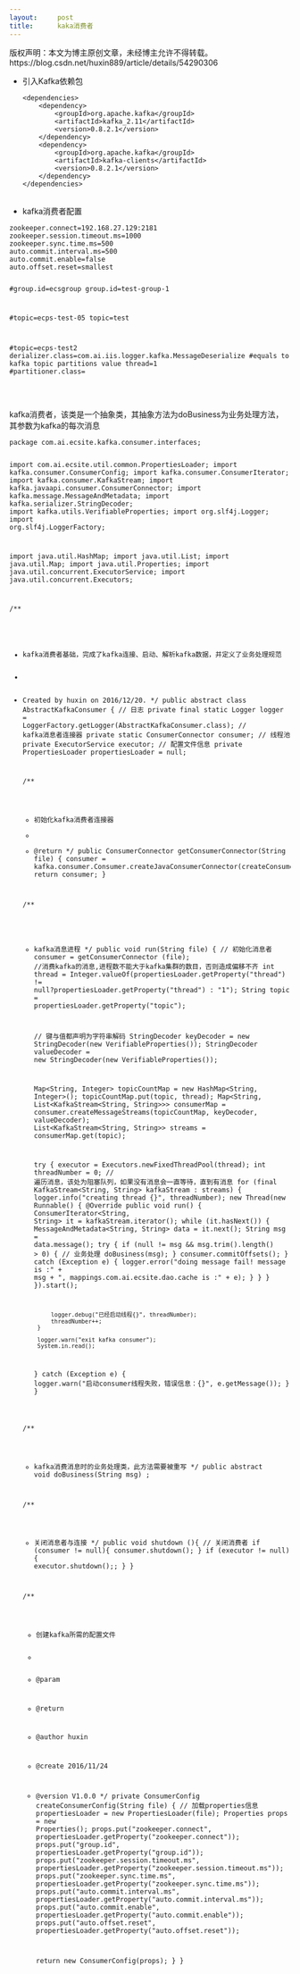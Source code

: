 ```yaml
---
layout:     post
title:      kaka消费者
---
```

<div id="article_content" class="article_content clearfix csdn-tracking-statistics" data-pid="blog" data-mod="popu_307" data-dsm="post">
								<div class="article-copyright">
					版权声明：本文为博主原创文章，未经博主允许不得转载。					https://blog.csdn.net/huxin889/article/details/54290306				</div>
								            <link rel="stylesheet" href="https://csdnimg.cn/release/phoenix/template/css/ck_htmledit_views-f76675cdea.css">
						<div class="htmledit_views" id="content_views">
                
<ul><li>引入Kafka依赖包<pre><code class="language-html">&lt;dependencies&gt;  
    &lt;dependency&gt;  
        &lt;groupId&gt;org.apache.kafka&lt;/groupId&gt;  
        &lt;artifactId&gt;kafka_2.11&lt;/artifactId&gt;  
        &lt;version&gt;0.8.2.1&lt;/version&gt;  
    &lt;/dependency&gt;  
    &lt;dependency&gt;  
        &lt;groupId&gt;org.apache.kafka&lt;/groupId&gt;  
        &lt;artifactId&gt;kafka-clients&lt;/artifactId&gt;  
        &lt;version&gt;0.8.2.1&lt;/version&gt;  
    &lt;/dependency&gt;  
&lt;/dependencies&gt;  </code></pre><br></li><li>kafka消费者配置</li></ul><pre><code class="language-html">zookeeper.connect=192.168.27.129:2181
zookeeper.session.timeout.ms=1000
zookeeper.sync.time.ms=500
auto.commit.interval.ms=500
auto.commit.enable=false
auto.offset.reset=smallest

#group.id=ecsgroup
group.id=test-group-1

#topic=ecps-test-05
topic=test

#topic=ecps-test2
derializer.class=com.ai.iis.logger.kafka.MessageDeserialize
#equals to kafka topic partitions value
thread=1
#partitioner.class=</code></pre>
<p><br></p>
<p>kafka消费者，该类是一个抽象类，其抽象方法为doBusiness为业务处理方法，其参数为kafka的每次消息</p>
<p></p><pre><code class="language-java">package com.ai.ecsite.kafka.consumer.interfaces;

import com.ai.ecsite.util.common.PropertiesLoader;
import kafka.consumer.ConsumerConfig;
import kafka.consumer.ConsumerIterator;
import kafka.consumer.KafkaStream;
import kafka.javaapi.consumer.ConsumerConnector;
import kafka.message.MessageAndMetadata;
import kafka.serializer.StringDecoder;
import kafka.utils.VerifiableProperties;
import org.slf4j.Logger;
import org.slf4j.LoggerFactory;

import java.util.HashMap;
import java.util.List;
import java.util.Map;
import java.util.Properties;
import java.util.concurrent.ExecutorService;
import java.util.concurrent.Executors;

/**
 * kafka消费者基础，完成了kafka连接、启动、解析kafka数据，并定义了业务处理规范
 *
 * Created by huxin on 2016/12/20.
 */
public abstract class AbstractKafkaConsumer {
    // 日志
    private final static Logger logger = LoggerFactory.getLogger(AbstractKafkaConsumer.class);
    // kafka消息者连接器
    private static ConsumerConnector consumer;
    // 线程池
    private ExecutorService executor;
    // 配置文件信息
    private PropertiesLoader propertiesLoader = null;

    /**
     * 初始化kafka消费者连接器
     *
     * @return
     */
    public ConsumerConnector getConsumerConnector(String file) {
        consumer = kafka.consumer.Consumer.createJavaConsumerConnector(createConsumerConfig(file));
        return consumer;
    }

    /**
     * kafka消息进程
     */
    public void run(String file) {
        // 初始化消息者
        consumer =  getConsumerConnector (file);
        //消费kafka的消息,进程数不能大于kafka集群的数目，否则造成偏移不齐
        int thread = Integer.valueOf(propertiesLoader.getProperty("thread") != null?propertiesLoader.getProperty("thread") : "1");
        String topic = propertiesLoader.getProperty("topic");

        // 键与值都声明为字符串解码
        StringDecoder keyDecoder = new StringDecoder(new VerifiableProperties());
        StringDecoder valueDecoder = new StringDecoder(new VerifiableProperties());

        Map&lt;String, Integer&gt; topicCountMap = new HashMap&lt;String, Integer&gt;();
        topicCountMap.put(topic, thread);
        Map&lt;String, List&lt;KafkaStream&lt;String, String&gt;&gt;&gt; consumerMap = consumer.createMessageStreams(topicCountMap, keyDecoder, valueDecoder);
        List&lt;KafkaStream&lt;String, String&gt;&gt; streams = consumerMap.get(topic);

        try {
            executor = Executors.newFixedThreadPool(thread);
            int threadNumber = 0;
            // 遍历消息，该处为阻塞队列，如果没有消息会一直等待，直到有消息
            for (final KafkaStream&lt;String, String&gt; kafkaStream : streams) {
                logger.info("creating thread {}", threadNumber);
                new Thread(new Runnable() {
                    @Override
                    public void run() {
                        ConsumerIterator&lt;String, String&gt; it = kafkaStream.iterator();
                        while (it.hasNext()) {
                            MessageAndMetadata&lt;String, String&gt; data = it.next();
                            String msg = data.message();
                            try {
                                if (null != msg &amp;&amp; msg.trim().length() &gt; 0) {
                                    // 业务处理
                                    doBusiness(msg);
                                }
                                consumer.commitOffsets();
                            } catch (Exception e) {
                                logger.error("doing message fail! message is :" + msg + ",   mappings.com.ai.ecsite.dao.cache is :" + e);
                            }
                        }
                    }
                }).start();


                logger.debug("已经启动线程{}", threadNumber);
                threadNumber++;
            }

            logger.warn("exit kafka consumer");
            System.in.read();
        } catch (Exception e) {
            logger.warn("启动consumer线程失败，错误信息：{}", e.getMessage());
        }
    }

    /**
     * kafka消费消息时的业务处理类，此方法需要被重写
     */
    public abstract void doBusiness(String msg) ;

    /**
     * 关闭消息者与连接
     */
    public void shutdown (){
        // 关闭消费者
        if (consumer != null){
            consumer.shutdown();
        }
        if (executor != null){
            executor.shutdown();;
        }
    }

    /**
     * 创建kafka所需的配置文件
     *
     * @param
     * @return
     * @author huxin
     * @create 2016/11/24
     * @version V1.0.0
     */
    private ConsumerConfig createConsumerConfig(String file) {
        // 加载properties信息
        propertiesLoader = new PropertiesLoader(file);
        Properties props = new Properties();
        props.put("zookeeper.connect", propertiesLoader.getProperty("zookeeper.connect"));
        props.put("group.id", propertiesLoader.getProperty("group.id"));
        props.put("zookeeper.session.timeout.ms", propertiesLoader.getProperty("zookeeper.session.timeout.ms"));
        props.put("zookeeper.sync.time.ms", propertiesLoader.getProperty("zookeeper.sync.time.ms"));
        props.put("auto.commit.interval.ms", propertiesLoader.getProperty("auto.commit.interval.ms"));
        props.put("auto.commit.enable", propertiesLoader.getProperty("auto.commit.enable"));
        props.put("auto.offset.reset", propertiesLoader.getProperty("auto.offset.reset"));

        return new ConsumerConfig(props);
    }
}
</code></pre><br><br>            </div>
                </div>